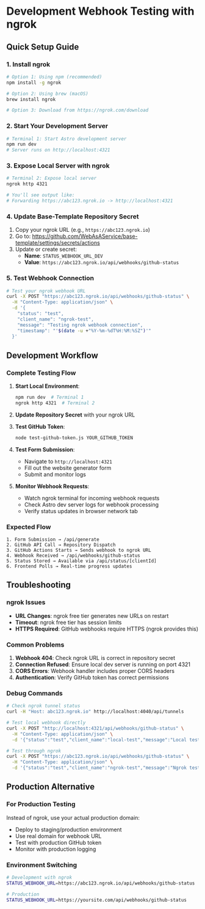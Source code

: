 # Development Webhook Testing with ngrok

## Quick Setup Guide

### 1. Install ngrok
```bash
# Option 1: Using npm (recommended)
npm install -g ngrok

# Option 2: Using brew (macOS)
brew install ngrok

# Option 3: Download from https://ngrok.com/download
```

### 2. Start Your Development Server
```bash
# Terminal 1: Start Astro development server
npm run dev
# Server runs on http://localhost:4321
```

### 3. Expose Local Server with ngrok
```bash
# Terminal 2: Expose local server
ngrok http 4321

# You'll see output like:
# Forwarding https://abc123.ngrok.io -> http://localhost:4321
```

### 4. Update Base-Template Repository Secret
1. Copy your ngrok URL (e.g., `https://abc123.ngrok.io`)
2. Go to: https://github.com/WebAsAService/base-template/settings/secrets/actions
3. Update or create secret:
   - **Name**: `STATUS_WEBHOOK_URL_DEV`
   - **Value**: `https://abc123.ngrok.io/api/webhooks/github-status`

### 5. Test Webhook Connection
```bash
# Test your ngrok webhook URL
curl -X POST "https://abc123.ngrok.io/api/webhooks/github-status" \
  -H "Content-Type: application/json" \
  -d '{
    "status": "test",
    "client_name": "ngrok-test",
    "message": "Testing ngrok webhook connection",
    "timestamp": "'$(date -u +"%Y-%m-%dT%H:%M:%SZ")'"
  }'
```

## Development Workflow

### Complete Testing Flow
1. **Start Local Environment**:
   ```bash
   npm run dev  # Terminal 1
   ngrok http 4321  # Terminal 2
   ```

2. **Update Repository Secret** with your ngrok URL

3. **Test GitHub Token**:
   ```bash
   node test-github-token.js YOUR_GITHUB_TOKEN
   ```

4. **Test Form Submission**:
   - Navigate to `http://localhost:4321`
   - Fill out the website generator form
   - Submit and monitor logs

5. **Monitor Webhook Requests**:
   - Watch ngrok terminal for incoming webhook requests
   - Check Astro dev server logs for webhook processing
   - Verify status updates in browser network tab

### Expected Flow
```
1. Form Submission → /api/generate
2. GitHub API Call → Repository Dispatch
3. GitHub Actions Starts → Sends webhook to ngrok URL
4. Webhook Received → /api/webhooks/github-status
5. Status Stored → Available via /api/status/[clientId]
6. Frontend Polls → Real-time progress updates
```

## Troubleshooting

### ngrok Issues
- **URL Changes**: ngrok free tier generates new URLs on restart
- **Timeout**: ngrok free tier has session limits
- **HTTPS Required**: GitHub webhooks require HTTPS (ngrok provides this)

### Common Problems
1. **Webhook 404**: Check ngrok URL is correct in repository secret
2. **Connection Refused**: Ensure local dev server is running on port 4321
3. **CORS Errors**: Webhook handler includes proper CORS headers
4. **Authentication**: Verify GitHub token has correct permissions

### Debug Commands
```bash
# Check ngrok tunnel status
curl -H "Host: abc123.ngrok.io" http://localhost:4040/api/tunnels

# Test local webhook directly
curl -X POST "http://localhost:4321/api/webhooks/github-status" \
  -H "Content-Type: application/json" \
  -d '{"status":"test","client_name":"local-test","message":"Local test"}'

# Test through ngrok
curl -X POST "https://abc123.ngrok.io/api/webhooks/github-status" \
  -H "Content-Type: application/json" \
  -d '{"status":"test","client_name":"ngrok-test","message":"Ngrok test"}'
```

## Production Alternative

### For Production Testing
Instead of ngrok, use your actual production domain:
- Deploy to staging/production environment
- Use real domain for webhook URL
- Test with production GitHub token
- Monitor with production logging

### Environment Switching
```bash
# Development with ngrok
STATUS_WEBHOOK_URL=https://abc123.ngrok.io/api/webhooks/github-status

# Production
STATUS_WEBHOOK_URL=https://yoursite.com/api/webhooks/github-status
```
